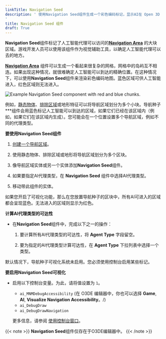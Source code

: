 ```yaml
---
linkTitle: Navigation Seed
description: ' 使用Navigation Seed组件生成一个彩色编码标记，显示AI在 Open 3D Engine中可以移动的位置。
'
title: Navigation Seed 组件
draft: True
---
```




**Navigation Seed**组件标记了人工智能代理可以访问的[**Navigation Area**](/docs/user-guide/components/reference/ai/nav-area/) 的大块区域。游戏开发人员可以使用该组件作为视觉辅助工具，以确定人工智能代理可以去的地方。

[**Navigation Area**](/docs/user-guide/components/reference/ai/nav-area/) 组件可以生成一个看起来很复杂的网格，网格中的岛屿互不相连。如果出现这种情况，就很难确定人工智能可以到达的精确位置。在这种情况下，可以使用**Navigation Seed**组件来渲染彩色编码地图。蓝色区域可供人工智能进入，红色区域则无法进入。

![Example Navigation Seed component with red and blue chunks.](/images/user-guide/component/component-navigation-mesh-seed-enabled.png)

例如，[静态物体](/docs/user-guide/components/reference/ai/nav-area#navigating-around-static-objects)、[排除区域](/docs/user-guide/components/reference/ai/nav-area#creating-navigation-mesh-exclusion-areas)或地形特征可以将导航区域划分为多个小块。导航种子***组件会用蓝色标记人工智能可以到达的区域，如果它们已经在该区域内（例如，如果它们在该区域内生成）。您可能会在一个位置设置多个导航区域，例如不同的代理类型。

**要使用Navigation Seed组件**

1. [创建一个导航区域](/docs/user-guide/components/reference/ai/nav-area/)。

1. 使用静态物体、排除区域或地形将导航区域划分为多个区块。

1. 像导航区域实体或另一个实体添加**Navigation Seed**组件。

2. 如果要指定AI代理类型，在 **Navigation Seed** 组件中选择AI代理类型。

3. 移动带此组件的实体。

  如果您开启了可视化功能，那么在您放置导航种子的区块中，所有AI可进入的区域都会呈现蓝色。无法进入的区域则显示为红色。

**计算AI代理类型的可达性**
+ 在**Navigation Seed**组件中，完成以下之一的操作：

  1. 要计算所有AI代理类型的可达性，将 **Agent Type** 字段留空。

  1. 要为指定的AI代理类型计算可达性，在 **Agent Type** 下拉列表中选择一个类型。

默认情况下，导航种子可视化系统未启用。您必须使用控制台启用某些标记。

**要启用Navigation Seed可视化**
+ 启用以下控制台变量。为此，请将值设置为 `1`。
  + `ai_MNMDebugAccessibility` (在 O3DE 编辑器中，你也可以选择 **Game**, **AI**, **Visualize Navigation Accessibility**。/)
  + `ai_DebugDraw`
  + `ai_DebugDrawNavigation`

  更多信息，请参阅 [使用控制台窗口](/docs/user-guide/editor/console/)。

{{< note >}}
**Navigation Seed**组件仅存在于O3DE编辑器中。
{{< /note >}}
